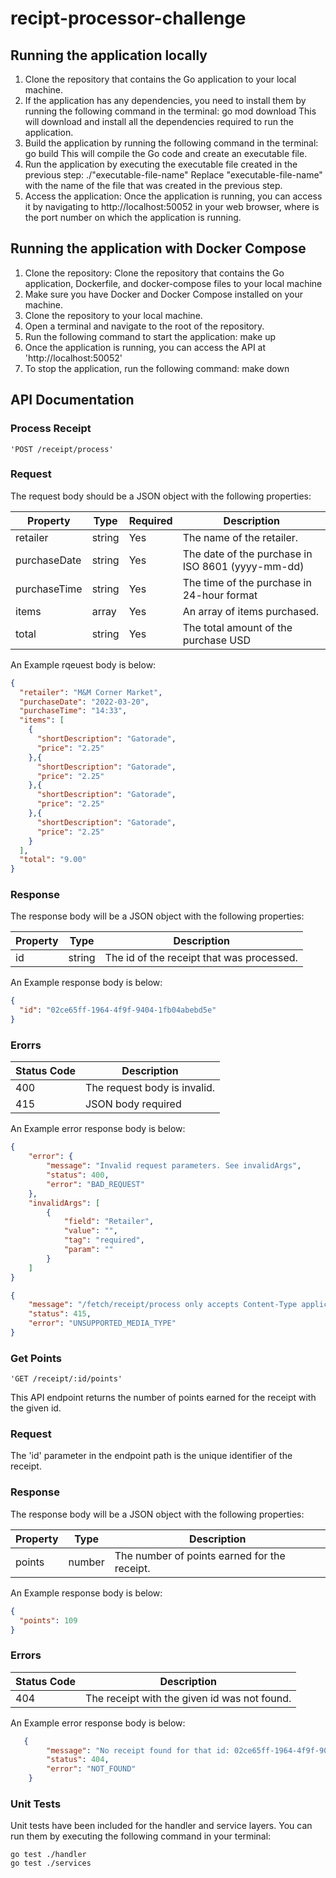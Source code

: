 # recipt-processor-challenge

## Running the application locally
1. Clone the repository that contains the Go application to your local machine.
2. If the application has any dependencies, you need to install them by running the following command in the terminal:
    go mod download
This will download and install all the dependencies required to run the application.
3. Build the application by running the following command in the terminal:
    go build
This will compile the Go code and create an executable file.
4. Run the application by executing the executable file created in the previous step:
  ./"executable-file-name"
Replace "executable-file-name" with the name of the file that was created in the previous step.
5. Access the application: Once the application is running, you can access it by navigating to http://localhost:50052<port> in your web browser, where <port> is the port number on which the application is running.

## Running the application with Docker Compose
1. Clone the repository: Clone the repository that contains the Go application, Dockerfile, and docker-compose files to your local machine 
2. Make sure you have Docker and Docker Compose installed on your machine.
3. Clone the repository to your local machine.
4. Open a terminal and navigate to the root of the repository.
5. Run the following command to start the application:
          make up
6. Once the application is running, you can access the API at 'http://localhost:50052'
7. To stop the application, run the following command:
          make down

## API Documentation

### Process Receipt
    'POST /receipt/process'

### Request
The request body should be a JSON object with the following properties:

| Property | Type | Required | Description |
| -------- | ---- | -------- | ----------- |
| retailer | string | Yes | The name of the retailer. |
| purchaseDate | string | Yes | The date of the purchase in ISO 8601 (yyyy-mm-dd) |
| purchaseTime | string | Yes | The time of the purchase in 24-hour format |
| items | array | Yes | An array of items purchased. |
| total | string | Yes | The total amount of the purchase USD |

An Example rqeuest body is below:
``` json 
{
  "retailer": "M&M Corner Market",
  "purchaseDate": "2022-03-20",
  "purchaseTime": "14:33",
  "items": [
    {
      "shortDescription": "Gatorade",
      "price": "2.25"
    },{
      "shortDescription": "Gatorade",
      "price": "2.25"
    },{
      "shortDescription": "Gatorade",
      "price": "2.25"
    },{
      "shortDescription": "Gatorade",
      "price": "2.25"
    }
  ],
  "total": "9.00"
}
```

### Response
The response body will be a JSON object with the following properties:

| Property | Type | Description |
| -------- | ---- | ----------- |
| id | string | The id of the receipt that was processed. |

An Example response body is below:
``` json 
{
  "id": "02ce65ff-1964-4f9f-9404-1fb04abebd5e"
}
```

### Erorrs 

| Status Code | Description |
| ----------- | ----------- |
| 400 | The request body is invalid. |
| 415 | JSON body required |

An Example error response body is below:
``` json 
{
    "error": {
        "message": "Invalid request parameters. See invalidArgs",
        "status": 400,
        "error": "BAD_REQUEST"
    },
    "invalidArgs": [
        {
            "field": "Retailer",
            "value": "",
            "tag": "required",
            "param": ""
        }
    ]
}
```
``` json 
{
    "message": "/fetch/receipt/process only accepts Content-Type application/json",
    "status": 415,
    "error": "UNSUPPORTED_MEDIA_TYPE"
}
```

### Get Points
    'GET /receipt/:id/points'

This API endpoint returns the number of points earned for the receipt with the given id.

### Request
The 'id' parameter in the endpoint path is the unique identifier of the receipt.

### Response
The response body will be a JSON object with the following properties:

| Property | Type | Description |
| -------- | ---- | ----------- |
| points | number | The number of points earned for the receipt. |

An Example response body is below:
``` json 
{
  "points": 109
}
```

### Errors 

| Status Code | Description |
| ----------- | ----------- |
| 404 | The receipt with the given id was not found. |

An Example error response body is below:
``` json 
   {
        "message": "No receipt found for that id: 02ce65ff-1964-4f9f-904-1fb04abebd5e",
        "status": 404,
        "error": "NOT_FOUND"
    }
```

### Unit Tests
Unit tests have been included for the handler and service layers. You can run them by executing the following command in your terminal:

    go test ./handler
    go test ./services 